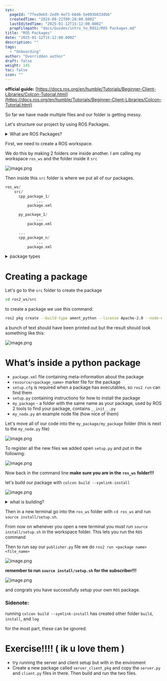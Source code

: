 ```yaml
---
sys:
  pageId: "7fea9eb5-2ed9-4e73-b6d6-5e093b833dbb"
  createdTime: "2024-08-21T00:28:00.000Z"
  lastEditedTime: "2025-01-12T15:12:00.000Z"
  propFilepath: "docs/Guides/intro_to_ROS2/ROS Packages.md"
title: "ROS Packages"
date: "2025-01-12T15:12:00.000Z"
description: ""
tags:
  - "Onboarding"
author: "Overridden author"
draft: false
weight: 145
toc: false
icon: ""
---
```


**official guide:** [https://docs.ros.org/en/humble/Tutorials/Beginner-Client-Libraries/Colcon-Tutorial.html](https://docs.ros.org/en/humble/Tutorials/Beginner-Client-Libraries/Colcon-Tutorial.html)

So far we have made multiple files and our folder is getting messy.

Let's structure our project by using ROS Packages.

<details>

<summary>What are ROS Packages?</summary>

ROS Packages are, as the name implies, packages of code that are highly sharable between ROS developers.

They consist of a folder, `package.xml` file, and source code

```python
      cpp_package_1/
		      ... imagine much code files here ..
          package.xml
```

</details>

First, we need to create a ROS workspace.

We do this by making 2 folders one inside another. I am calling my workspace `ros_ws` and the folder inside it `src`

![image.png](https://prod-files-secure.s3.us-west-2.amazonaws.com/d518164a-d88e-44d1-a4ee-3adb3bd8bce0/70706947-fd18-4537-a67b-e12946812d31/image.png?X-Amz-Algorithm=AWS4-HMAC-SHA256&X-Amz-Content-Sha256=UNSIGNED-PAYLOAD&X-Amz-Credential=ASIAZI2LB4662NFMMCMZ%2F20250604%2Fus-west-2%2Fs3%2Faws4_request&X-Amz-Date=20250604T004302Z&X-Amz-Expires=3600&X-Amz-Security-Token=IQoJb3JpZ2luX2VjEEcaCXVzLXdlc3QtMiJIMEYCIQCr%2FEzIrlUa8PFk009MPux2crHe86SFEgVi%2BFOsLUpsggIhAO4tdIrmL%2FdDuFrvnrysvQPOystEC4O0%2BXjwTklOqslFKv8DCCAQABoMNjM3NDIzMTgzODA1IgynK6AAvOitaSDX3Mcq3ANzNqRvjIkpAgRJqkdaA2d1oqMgDURrC489t2AyjE5aUMDkHy%2FhaOAlEKNOfuUmYcFqqbMyYAkKvW3YX9uPmYAc6URPBVtHlrJPoj5EEPY85ohNRN4UwNYucE2qDyl0ovIInc%2FhtBGk2oL3kstfEr8XdKZMPZ1b2VUEcGM%2Bmuiw1s9amcTC56LMLxxgXWiUDIi7CNCOFtSKDxVy2cuUUN4F21tE701g%2BSy8bKjIMZdn65lag5YOy1Q9txKAUGgmzi%2FxEmLc3B1R4XAkkx6QuSZaYZCjWx%2FdpquFnPN7NNsvk104Cr4fqM6%2B0REVGFZ%2FpomW6W6iVnDmjQjWj5Sak5H6pIopJu24pAfUseWT05YHe3iyxANmGAh79sosoJx5RuigIid2Ev8IFPTM7hwox01rL2ss2DF%2BtQwBQcLf2k1I7ZbuCOJrD4S2HQmtQsRWvKScG2o7mKrNJVJoP9VCK7%2FSLhWAUThWK0tjhmart81IDpXdBzX5goW%2FEcSv%2BToPLtviVCS2FFziMLBJxf%2BBzEFW01iGykoqS8jYpneqOCaovmIhhhIqM5qn%2BEJK9ptRev6AhW2LXzGC%2Bus5GGYzoNwChB3OswxpCEec8eOQFgJrsOzqxH1ofCFhm%2B6e2jD99v3BBjqkAZ5kS0m3LTVd0kYf1m35NHpnJXq3GHUZ5N0EAzpkxqpBCmdJ1dz8h3ISuB6IH1JM%2BYhaJDkvWQHIdhbi0DaXIcY%2B0G4o4%2BYGKiVLm03EFseNg0a9mNyAmU0e4PRkWCpIJouwNIc6y4Jy7fvzng0mFyckupVCmswegX2%2Ba62HYHt3En9nHFaQHeOAZwHyYSwtHK9830LueMpuz%2BdEzpvB4i%2FsGZ1B&X-Amz-Signature=13ebc1fd651aadc6e7fdc7a87323f1102c9754988c48df06d77709d94f0c73b4&X-Amz-SignedHeaders=host&x-id=GetObject)

Then inside this `src` folder is where we put all of our packages.

```python
ros_ws/
    src/
      cpp_package_1/
		      ...
          package.xml

      py_package_1/
		      ...
          package.xml

      ...
      cpp_package_n/
		      ...
          package.xml

```

<details>

<summary>package types</summary>

packages can be either `C++` or python.

the intern file structure is different for each but for this guide we will stick to creating python packages

</details>

# Creating a package

Let's go to the `src` folder to create the package

```bash
cd ros2_ws/src
```

to create a package we use this command:

```bash
ros2 pkg create --build-type ament_python --license Apache-2.0 --node-name my_node my_package
```

a bunch of text should have been printed out but the result should look something like this:

![image.png](https://prod-files-secure.s3.us-west-2.amazonaws.com/d518164a-d88e-44d1-a4ee-3adb3bd8bce0/e6cf1e3f-8512-4a3e-b131-079f800bf3e8/image.png?X-Amz-Algorithm=AWS4-HMAC-SHA256&X-Amz-Content-Sha256=UNSIGNED-PAYLOAD&X-Amz-Credential=ASIAZI2LB4662NFMMCMZ%2F20250604%2Fus-west-2%2Fs3%2Faws4_request&X-Amz-Date=20250604T004302Z&X-Amz-Expires=3600&X-Amz-Security-Token=IQoJb3JpZ2luX2VjEEcaCXVzLXdlc3QtMiJIMEYCIQCr%2FEzIrlUa8PFk009MPux2crHe86SFEgVi%2BFOsLUpsggIhAO4tdIrmL%2FdDuFrvnrysvQPOystEC4O0%2BXjwTklOqslFKv8DCCAQABoMNjM3NDIzMTgzODA1IgynK6AAvOitaSDX3Mcq3ANzNqRvjIkpAgRJqkdaA2d1oqMgDURrC489t2AyjE5aUMDkHy%2FhaOAlEKNOfuUmYcFqqbMyYAkKvW3YX9uPmYAc6URPBVtHlrJPoj5EEPY85ohNRN4UwNYucE2qDyl0ovIInc%2FhtBGk2oL3kstfEr8XdKZMPZ1b2VUEcGM%2Bmuiw1s9amcTC56LMLxxgXWiUDIi7CNCOFtSKDxVy2cuUUN4F21tE701g%2BSy8bKjIMZdn65lag5YOy1Q9txKAUGgmzi%2FxEmLc3B1R4XAkkx6QuSZaYZCjWx%2FdpquFnPN7NNsvk104Cr4fqM6%2B0REVGFZ%2FpomW6W6iVnDmjQjWj5Sak5H6pIopJu24pAfUseWT05YHe3iyxANmGAh79sosoJx5RuigIid2Ev8IFPTM7hwox01rL2ss2DF%2BtQwBQcLf2k1I7ZbuCOJrD4S2HQmtQsRWvKScG2o7mKrNJVJoP9VCK7%2FSLhWAUThWK0tjhmart81IDpXdBzX5goW%2FEcSv%2BToPLtviVCS2FFziMLBJxf%2BBzEFW01iGykoqS8jYpneqOCaovmIhhhIqM5qn%2BEJK9ptRev6AhW2LXzGC%2Bus5GGYzoNwChB3OswxpCEec8eOQFgJrsOzqxH1ofCFhm%2B6e2jD99v3BBjqkAZ5kS0m3LTVd0kYf1m35NHpnJXq3GHUZ5N0EAzpkxqpBCmdJ1dz8h3ISuB6IH1JM%2BYhaJDkvWQHIdhbi0DaXIcY%2B0G4o4%2BYGKiVLm03EFseNg0a9mNyAmU0e4PRkWCpIJouwNIc6y4Jy7fvzng0mFyckupVCmswegX2%2Ba62HYHt3En9nHFaQHeOAZwHyYSwtHK9830LueMpuz%2BdEzpvB4i%2FsGZ1B&X-Amz-Signature=5ead2b83b6ed7117fae5c262604ed3baeb141c70d8810de93ac0a72102281af2&X-Amz-SignedHeaders=host&x-id=GetObject)

# What’s inside a python package

- `package.xml` file containing meta-information about the package
- `resource/<package_name>` marker file for the package
- `setup.cfg` is required when a package has executables, so `ros2 run` can find them
- `setup.py` containing instructions for how to install the package
- `my_package` - a folder with the same name as your package, used by ROS 2 tools to find your package, contains `__init__.py`
- `my_node.py` an example node file (how nice of them)

Let's move all of our code into the `my_package/my_package` folder (this is next to the `my_node.py` file)

![image.png](https://prod-files-secure.s3.us-west-2.amazonaws.com/d518164a-d88e-44d1-a4ee-3adb3bd8bce0/9ce58f11-0da9-4d3e-b86d-506a9685d378/image.png?X-Amz-Algorithm=AWS4-HMAC-SHA256&X-Amz-Content-Sha256=UNSIGNED-PAYLOAD&X-Amz-Credential=ASIAZI2LB4662NFMMCMZ%2F20250604%2Fus-west-2%2Fs3%2Faws4_request&X-Amz-Date=20250604T004302Z&X-Amz-Expires=3600&X-Amz-Security-Token=IQoJb3JpZ2luX2VjEEcaCXVzLXdlc3QtMiJIMEYCIQCr%2FEzIrlUa8PFk009MPux2crHe86SFEgVi%2BFOsLUpsggIhAO4tdIrmL%2FdDuFrvnrysvQPOystEC4O0%2BXjwTklOqslFKv8DCCAQABoMNjM3NDIzMTgzODA1IgynK6AAvOitaSDX3Mcq3ANzNqRvjIkpAgRJqkdaA2d1oqMgDURrC489t2AyjE5aUMDkHy%2FhaOAlEKNOfuUmYcFqqbMyYAkKvW3YX9uPmYAc6URPBVtHlrJPoj5EEPY85ohNRN4UwNYucE2qDyl0ovIInc%2FhtBGk2oL3kstfEr8XdKZMPZ1b2VUEcGM%2Bmuiw1s9amcTC56LMLxxgXWiUDIi7CNCOFtSKDxVy2cuUUN4F21tE701g%2BSy8bKjIMZdn65lag5YOy1Q9txKAUGgmzi%2FxEmLc3B1R4XAkkx6QuSZaYZCjWx%2FdpquFnPN7NNsvk104Cr4fqM6%2B0REVGFZ%2FpomW6W6iVnDmjQjWj5Sak5H6pIopJu24pAfUseWT05YHe3iyxANmGAh79sosoJx5RuigIid2Ev8IFPTM7hwox01rL2ss2DF%2BtQwBQcLf2k1I7ZbuCOJrD4S2HQmtQsRWvKScG2o7mKrNJVJoP9VCK7%2FSLhWAUThWK0tjhmart81IDpXdBzX5goW%2FEcSv%2BToPLtviVCS2FFziMLBJxf%2BBzEFW01iGykoqS8jYpneqOCaovmIhhhIqM5qn%2BEJK9ptRev6AhW2LXzGC%2Bus5GGYzoNwChB3OswxpCEec8eOQFgJrsOzqxH1ofCFhm%2B6e2jD99v3BBjqkAZ5kS0m3LTVd0kYf1m35NHpnJXq3GHUZ5N0EAzpkxqpBCmdJ1dz8h3ISuB6IH1JM%2BYhaJDkvWQHIdhbi0DaXIcY%2B0G4o4%2BYGKiVLm03EFseNg0a9mNyAmU0e4PRkWCpIJouwNIc6y4Jy7fvzng0mFyckupVCmswegX2%2Ba62HYHt3En9nHFaQHeOAZwHyYSwtHK9830LueMpuz%2BdEzpvB4i%2FsGZ1B&X-Amz-Signature=de2eb6cf79d9c3b03af082688fbc09544e24b009dd36cfc02f62f03b8831dc77&X-Amz-SignedHeaders=host&x-id=GetObject)

To register all the new files we added open `setup.py` and put in the following:

![image.png](https://prod-files-secure.s3.us-west-2.amazonaws.com/d518164a-d88e-44d1-a4ee-3adb3bd8bce0/1cd7c262-4cae-4496-9d75-c178537d24a2/image.png?X-Amz-Algorithm=AWS4-HMAC-SHA256&X-Amz-Content-Sha256=UNSIGNED-PAYLOAD&X-Amz-Credential=ASIAZI2LB4662NFMMCMZ%2F20250604%2Fus-west-2%2Fs3%2Faws4_request&X-Amz-Date=20250604T004302Z&X-Amz-Expires=3600&X-Amz-Security-Token=IQoJb3JpZ2luX2VjEEcaCXVzLXdlc3QtMiJIMEYCIQCr%2FEzIrlUa8PFk009MPux2crHe86SFEgVi%2BFOsLUpsggIhAO4tdIrmL%2FdDuFrvnrysvQPOystEC4O0%2BXjwTklOqslFKv8DCCAQABoMNjM3NDIzMTgzODA1IgynK6AAvOitaSDX3Mcq3ANzNqRvjIkpAgRJqkdaA2d1oqMgDURrC489t2AyjE5aUMDkHy%2FhaOAlEKNOfuUmYcFqqbMyYAkKvW3YX9uPmYAc6URPBVtHlrJPoj5EEPY85ohNRN4UwNYucE2qDyl0ovIInc%2FhtBGk2oL3kstfEr8XdKZMPZ1b2VUEcGM%2Bmuiw1s9amcTC56LMLxxgXWiUDIi7CNCOFtSKDxVy2cuUUN4F21tE701g%2BSy8bKjIMZdn65lag5YOy1Q9txKAUGgmzi%2FxEmLc3B1R4XAkkx6QuSZaYZCjWx%2FdpquFnPN7NNsvk104Cr4fqM6%2B0REVGFZ%2FpomW6W6iVnDmjQjWj5Sak5H6pIopJu24pAfUseWT05YHe3iyxANmGAh79sosoJx5RuigIid2Ev8IFPTM7hwox01rL2ss2DF%2BtQwBQcLf2k1I7ZbuCOJrD4S2HQmtQsRWvKScG2o7mKrNJVJoP9VCK7%2FSLhWAUThWK0tjhmart81IDpXdBzX5goW%2FEcSv%2BToPLtviVCS2FFziMLBJxf%2BBzEFW01iGykoqS8jYpneqOCaovmIhhhIqM5qn%2BEJK9ptRev6AhW2LXzGC%2Bus5GGYzoNwChB3OswxpCEec8eOQFgJrsOzqxH1ofCFhm%2B6e2jD99v3BBjqkAZ5kS0m3LTVd0kYf1m35NHpnJXq3GHUZ5N0EAzpkxqpBCmdJ1dz8h3ISuB6IH1JM%2BYhaJDkvWQHIdhbi0DaXIcY%2B0G4o4%2BYGKiVLm03EFseNg0a9mNyAmU0e4PRkWCpIJouwNIc6y4Jy7fvzng0mFyckupVCmswegX2%2Ba62HYHt3En9nHFaQHeOAZwHyYSwtHK9830LueMpuz%2BdEzpvB4i%2FsGZ1B&X-Amz-Signature=14c6d1e6eaa56d1d77cd455c01c20aa08dfd5ef2243fae96e86f21d406d78dc4&X-Amz-SignedHeaders=host&x-id=GetObject)

Now back in the command line **make sure you are in the** **`ros_ws`** **folder!!!**

let's build our package with `colcon build --symlink-install`

![image.png](https://prod-files-secure.s3.us-west-2.amazonaws.com/d518164a-d88e-44d1-a4ee-3adb3bd8bce0/2f2a0d27-b173-48fd-b189-5f5c0ce65619/image.png?X-Amz-Algorithm=AWS4-HMAC-SHA256&X-Amz-Content-Sha256=UNSIGNED-PAYLOAD&X-Amz-Credential=ASIAZI2LB4662NFMMCMZ%2F20250604%2Fus-west-2%2Fs3%2Faws4_request&X-Amz-Date=20250604T004302Z&X-Amz-Expires=3600&X-Amz-Security-Token=IQoJb3JpZ2luX2VjEEcaCXVzLXdlc3QtMiJIMEYCIQCr%2FEzIrlUa8PFk009MPux2crHe86SFEgVi%2BFOsLUpsggIhAO4tdIrmL%2FdDuFrvnrysvQPOystEC4O0%2BXjwTklOqslFKv8DCCAQABoMNjM3NDIzMTgzODA1IgynK6AAvOitaSDX3Mcq3ANzNqRvjIkpAgRJqkdaA2d1oqMgDURrC489t2AyjE5aUMDkHy%2FhaOAlEKNOfuUmYcFqqbMyYAkKvW3YX9uPmYAc6URPBVtHlrJPoj5EEPY85ohNRN4UwNYucE2qDyl0ovIInc%2FhtBGk2oL3kstfEr8XdKZMPZ1b2VUEcGM%2Bmuiw1s9amcTC56LMLxxgXWiUDIi7CNCOFtSKDxVy2cuUUN4F21tE701g%2BSy8bKjIMZdn65lag5YOy1Q9txKAUGgmzi%2FxEmLc3B1R4XAkkx6QuSZaYZCjWx%2FdpquFnPN7NNsvk104Cr4fqM6%2B0REVGFZ%2FpomW6W6iVnDmjQjWj5Sak5H6pIopJu24pAfUseWT05YHe3iyxANmGAh79sosoJx5RuigIid2Ev8IFPTM7hwox01rL2ss2DF%2BtQwBQcLf2k1I7ZbuCOJrD4S2HQmtQsRWvKScG2o7mKrNJVJoP9VCK7%2FSLhWAUThWK0tjhmart81IDpXdBzX5goW%2FEcSv%2BToPLtviVCS2FFziMLBJxf%2BBzEFW01iGykoqS8jYpneqOCaovmIhhhIqM5qn%2BEJK9ptRev6AhW2LXzGC%2Bus5GGYzoNwChB3OswxpCEec8eOQFgJrsOzqxH1ofCFhm%2B6e2jD99v3BBjqkAZ5kS0m3LTVd0kYf1m35NHpnJXq3GHUZ5N0EAzpkxqpBCmdJ1dz8h3ISuB6IH1JM%2BYhaJDkvWQHIdhbi0DaXIcY%2B0G4o4%2BYGKiVLm03EFseNg0a9mNyAmU0e4PRkWCpIJouwNIc6y4Jy7fvzng0mFyckupVCmswegX2%2Ba62HYHt3En9nHFaQHeOAZwHyYSwtHK9830LueMpuz%2BdEzpvB4i%2FsGZ1B&X-Amz-Signature=05c5629abd1ffea4d4f2351d3562963fbfdc87389dcbee8046209db3bb5c8ef6&X-Amz-SignedHeaders=host&x-id=GetObject)

<details>

<summary>what is building?</summary>

if you are a CS major at Rose-Hulman you will learn the answer to this in CSSE132

but TLDR; is it combines all the code files into one program that can be run easily 

</details>

Then in a new terminal go into the `ros_ws` folder with `cd ros_ws` and run `source install/setup.sh`. 

From now on whenever you open a new terminal you must run `source install/setup.sh` in the workspace folder. This lets you run the `ROS` command

Then to run say our `publisher.py` file we do `ros2 run <package name> <file_name>`

![image.png](https://prod-files-secure.s3.us-west-2.amazonaws.com/d518164a-d88e-44d1-a4ee-3adb3bd8bce0/4f4b1219-3a44-4632-aa0a-ce3471699f59/image.png?X-Amz-Algorithm=AWS4-HMAC-SHA256&X-Amz-Content-Sha256=UNSIGNED-PAYLOAD&X-Amz-Credential=ASIAZI2LB4662NFMMCMZ%2F20250604%2Fus-west-2%2Fs3%2Faws4_request&X-Amz-Date=20250604T004302Z&X-Amz-Expires=3600&X-Amz-Security-Token=IQoJb3JpZ2luX2VjEEcaCXVzLXdlc3QtMiJIMEYCIQCr%2FEzIrlUa8PFk009MPux2crHe86SFEgVi%2BFOsLUpsggIhAO4tdIrmL%2FdDuFrvnrysvQPOystEC4O0%2BXjwTklOqslFKv8DCCAQABoMNjM3NDIzMTgzODA1IgynK6AAvOitaSDX3Mcq3ANzNqRvjIkpAgRJqkdaA2d1oqMgDURrC489t2AyjE5aUMDkHy%2FhaOAlEKNOfuUmYcFqqbMyYAkKvW3YX9uPmYAc6URPBVtHlrJPoj5EEPY85ohNRN4UwNYucE2qDyl0ovIInc%2FhtBGk2oL3kstfEr8XdKZMPZ1b2VUEcGM%2Bmuiw1s9amcTC56LMLxxgXWiUDIi7CNCOFtSKDxVy2cuUUN4F21tE701g%2BSy8bKjIMZdn65lag5YOy1Q9txKAUGgmzi%2FxEmLc3B1R4XAkkx6QuSZaYZCjWx%2FdpquFnPN7NNsvk104Cr4fqM6%2B0REVGFZ%2FpomW6W6iVnDmjQjWj5Sak5H6pIopJu24pAfUseWT05YHe3iyxANmGAh79sosoJx5RuigIid2Ev8IFPTM7hwox01rL2ss2DF%2BtQwBQcLf2k1I7ZbuCOJrD4S2HQmtQsRWvKScG2o7mKrNJVJoP9VCK7%2FSLhWAUThWK0tjhmart81IDpXdBzX5goW%2FEcSv%2BToPLtviVCS2FFziMLBJxf%2BBzEFW01iGykoqS8jYpneqOCaovmIhhhIqM5qn%2BEJK9ptRev6AhW2LXzGC%2Bus5GGYzoNwChB3OswxpCEec8eOQFgJrsOzqxH1ofCFhm%2B6e2jD99v3BBjqkAZ5kS0m3LTVd0kYf1m35NHpnJXq3GHUZ5N0EAzpkxqpBCmdJ1dz8h3ISuB6IH1JM%2BYhaJDkvWQHIdhbi0DaXIcY%2B0G4o4%2BYGKiVLm03EFseNg0a9mNyAmU0e4PRkWCpIJouwNIc6y4Jy7fvzng0mFyckupVCmswegX2%2Ba62HYHt3En9nHFaQHeOAZwHyYSwtHK9830LueMpuz%2BdEzpvB4i%2FsGZ1B&X-Amz-Signature=aa84695596f7ce143603410e2c31fee1844c1667081027e552136e3e4e5c0a01&X-Amz-SignedHeaders=host&x-id=GetObject)

**remember to run** **`source install/setup.sh`** **for the subscriber!!!**

![image.png](https://prod-files-secure.s3.us-west-2.amazonaws.com/d518164a-d88e-44d1-a4ee-3adb3bd8bce0/02121119-dad4-49ec-8356-c956108b4243/image.png?X-Amz-Algorithm=AWS4-HMAC-SHA256&X-Amz-Content-Sha256=UNSIGNED-PAYLOAD&X-Amz-Credential=ASIAZI2LB4662NFMMCMZ%2F20250604%2Fus-west-2%2Fs3%2Faws4_request&X-Amz-Date=20250604T004304Z&X-Amz-Expires=3600&X-Amz-Security-Token=IQoJb3JpZ2luX2VjEEcaCXVzLXdlc3QtMiJIMEYCIQCr%2FEzIrlUa8PFk009MPux2crHe86SFEgVi%2BFOsLUpsggIhAO4tdIrmL%2FdDuFrvnrysvQPOystEC4O0%2BXjwTklOqslFKv8DCCAQABoMNjM3NDIzMTgzODA1IgynK6AAvOitaSDX3Mcq3ANzNqRvjIkpAgRJqkdaA2d1oqMgDURrC489t2AyjE5aUMDkHy%2FhaOAlEKNOfuUmYcFqqbMyYAkKvW3YX9uPmYAc6URPBVtHlrJPoj5EEPY85ohNRN4UwNYucE2qDyl0ovIInc%2FhtBGk2oL3kstfEr8XdKZMPZ1b2VUEcGM%2Bmuiw1s9amcTC56LMLxxgXWiUDIi7CNCOFtSKDxVy2cuUUN4F21tE701g%2BSy8bKjIMZdn65lag5YOy1Q9txKAUGgmzi%2FxEmLc3B1R4XAkkx6QuSZaYZCjWx%2FdpquFnPN7NNsvk104Cr4fqM6%2B0REVGFZ%2FpomW6W6iVnDmjQjWj5Sak5H6pIopJu24pAfUseWT05YHe3iyxANmGAh79sosoJx5RuigIid2Ev8IFPTM7hwox01rL2ss2DF%2BtQwBQcLf2k1I7ZbuCOJrD4S2HQmtQsRWvKScG2o7mKrNJVJoP9VCK7%2FSLhWAUThWK0tjhmart81IDpXdBzX5goW%2FEcSv%2BToPLtviVCS2FFziMLBJxf%2BBzEFW01iGykoqS8jYpneqOCaovmIhhhIqM5qn%2BEJK9ptRev6AhW2LXzGC%2Bus5GGYzoNwChB3OswxpCEec8eOQFgJrsOzqxH1ofCFhm%2B6e2jD99v3BBjqkAZ5kS0m3LTVd0kYf1m35NHpnJXq3GHUZ5N0EAzpkxqpBCmdJ1dz8h3ISuB6IH1JM%2BYhaJDkvWQHIdhbi0DaXIcY%2B0G4o4%2BYGKiVLm03EFseNg0a9mNyAmU0e4PRkWCpIJouwNIc6y4Jy7fvzng0mFyckupVCmswegX2%2Ba62HYHt3En9nHFaQHeOAZwHyYSwtHK9830LueMpuz%2BdEzpvB4i%2FsGZ1B&X-Amz-Signature=b15592697cb99ee5881c267baabd300c29fbb7fd427dff2702529d243cbe858b&X-Amz-SignedHeaders=host&x-id=GetObject)

and congrats you have successfully setup your own `ROS` package.

### Sidenote:

running `colcon build --symlink-install` has created other folder `build`, `install`, and `log`

for the most part, these can be ignored.

# Exercise!!!! ( ik u love them )

- try running the server and client setup but with in the enviroment
- Create a new package called `server_client_pkg` and copy the `server.py` and `client.py` files in there. Then build and run the two files.
